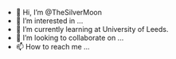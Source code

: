 - 👋 Hi, I’m @TheSilverMoon
- 👀 I’m interested in ...
- 🌱 I’m currently learning at University of Leeds.
- 💞️ I’m looking to collaborate on ...
- 📫 How to reach me ...

<!---
TheSilverMoon/TheSilverMoon is a ✨ special ✨ repository because its `README.md` (this file) appears on your GitHub profile.
You can click the Preview link to take a look at your changes.
--->
